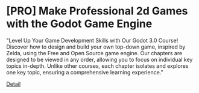 # [PRO] Make Professional 2d Games with the Godot Game Engine

"Level Up Your Game Development Skills with Our Godot 3.0 Course! Discover how to design and build your own top-down game, inspired by Zelda, using the Free and Open Source game engine. Our chapters are designed to be viewed in any order, allowing you to focus on individual key topics in-depth. Unlike other courses, each chapter isolates and explores one key topic, ensuring a comprehensive learning experience." 

[Detail](https://eduitfree.com/course/pro-make-professional-2d-games-with-the-godot-game-engine)